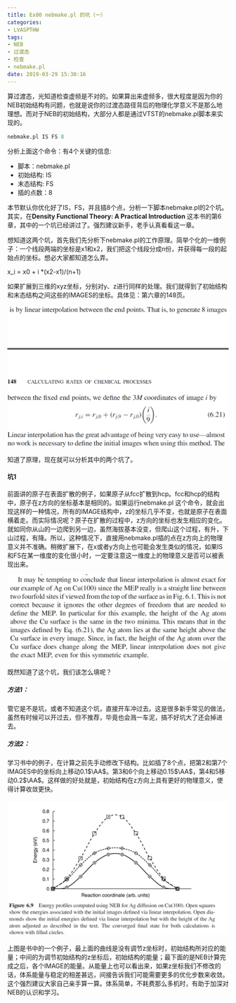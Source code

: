 ```yaml
---
title: Ex80 nebmake.pl 的坑（一）
categories: 
- LVASPTHW
tags: 
- NEB
- 过渡态
- 检查
- nebmake.pl
date: 2019-03-29 15:30:16
---
```


算过渡态，光知道检查虚频是不对的。如果算出来虚频多，很大程度是因为你的NEB初始结构有问题，也就是说你的过渡态路径背后的物理化学意义不是那么地理想。而对于NEB的初始结构，大部分人都是通过VTST的nebmake.pl脚本来实现的。

```fortran
nebmake.pl IS FS 8 
```

分析上面这个命令：有4个关键的信息:

* 脚本：nebmake.pl
* 初始结构: IS
* 末态结构: FS
* 插的点数：8

本节默认你优化好了IS，FS，并且插8个点，分析一下脚本nebmake.pl的2个坑。其实，在**Density Functional Theory: A Practical Introduction** 这本书的第6章，其中的一个坑已经讲过了。强烈建议新手，老手认真看看这一章。

想知道这两个坑，首先我们先分析下nebmake.pl的工作原理。简举个化的一维例子：一个线段两端的坐标是x1和x2，我们把这个线段分成n份，并获得每一段的起始点的坐标。想必大家都知道怎么弄。

x_i = x0 + i *(x2-x1)/(n+1)

如果扩展到三维的xyz坐标，分别对y、z进行同样的处理。我们就得到了初始结构和末态结构之间这些的IMAGES的坐标。具体见：第六章的148页。

![](ex80\ex80-1.JPG)



知道了原理，现在就可以分析其中的两个坑了。

#### 坑1

前面讲的原子在表面扩散的例子，如果原子从fcc扩散到hcp。fcc和hcp的结构中，原子在z方向的坐标基本是相同的。如果运行nebmake.pl 这个命令，就会出现这样的一种情况，所有的IMAGE结构中，z的坐标几乎不变，也就是原子在表面横着走。而实际情况呢？原子在扩散的过程中，z方向的坐标也发生相应的变化。就如同你从山的一边爬到另一边，虽然海拔基本没变，但爬山这个过程，有升，下山过程，有降。所以，这种情况下，直接用nebmake.pl插的点在z方向上的物理意义并不准确。稍微扩展下，在x或者y方向上也可能会发生类似的情况，如果IS和FS在某一维度的变化很小时，一定要注意这一维度上的物理意义是否可以被表现出来。

![](ex80\ex80-2.JPG)



既然知道了这个坑，我们该怎么填呢？

##### 方法1：

管它是不是坑，或者不知道这个坑，直接开车冲过去。这是很多新手常见的做法，虽然有时候可以开过去，但不推荐，毕竟也会溅一车泥，搞不好坑大了还会掉进去。

##### 方法2：

学习书中的例子，在计算之前先手动修改下结构。比如插了8个点，把第2和第7个IMAGES中的坐标向上移动0.1$\AA$。第3和6个向上移动0.15$\AA$，第4和5移动0.2$\AA$。这样做的好处就是，初始结构在z方向上具有更好的物理意义，使得计算收敛更快。

#### ![](ex80\ex80-3.JPG)

上图是书中的一个例子，最上面的曲线是没有调节z坐标时，初始结构所对应的能量；中间的为调节初始结构的z坐标后，初始结构的能量；最下面的是NEB计算完成之后，各个IMAGE的能量。从能量上也可以看出来，如果z坐标我们不修改的话，体系能量与稳定的相差甚远，间接告诉我们可能需要更多的优化步数来收敛。这个强烈建议大家自己亲手算一算。体系简单，不耗费那么多机时，有助于加深对NEB的认识和学习。
